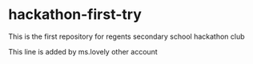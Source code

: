 # hackathon-first-try
This is the first repository for regents secondary school hackathon club

This line is added by ms.lovely other account

